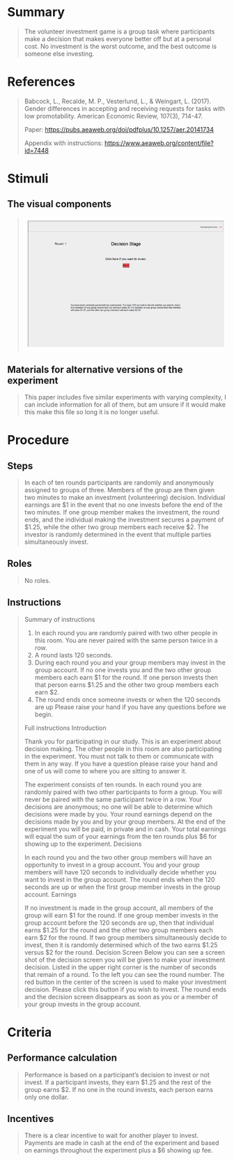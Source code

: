 # Summary
> The volunteer investment game is a group task where participants make a decision that makes everyone better off but at a personal cost. No investment is the worst outcome, and the best outcome is someone else investing. 

# References
> Babcock, L., Recalde, M. P., Vesterlund, L., & Weingart, L. (2017). Gender differences in accepting and receiving requests for tasks with low promotability. American Economic Review, 107(3), 714-47.
>
>  Paper: https://pubs.aeaweb.org/doi/pdfplus/10.1257/aer.20141734
> 
> Appendix with instructions: https://www.aeaweb.org/content/file?id=7448

# Stimuli
## The visual components
> ![Alt text](tasks/images/Volunteervisual.png)


## Materials for alternative versions of the experiment 
> This paper includes five similar experiments with varying complexity, I can include information for all of them, but am unsure if it would make this make this file so long it is no longer useful.

# Procedure
## Steps
> In each of ten rounds participants are randomly and anonymously assigned to groups of three. Members of the group are then given two minutes to make an investment (volunteering) decision. Individual earnings are $1 in the event that no one invests before the end of the two minutes. If one group member makes the investment, the round ends, and the individual making the investment secures a payment of $1.25, while the other two group members each receive $2. The investor is randomly determined in the event that multiple parties simultaneously invest.


## Roles 
> No roles.

## Instructions
>Summary of instructions
> 1. In each round you are randomly paired with two other people in this room. You are never paired with the same person twice in a row.
>2. A round lasts 120 seconds.
>3. During each round you and your group members may invest in the group account. If no one invests you and the two other group members each earn $1 for the round. If one person invests then that
person earns $1.25 and the other two group members each earn $2.
>4. The round ends once someone invests or when the 120 seconds are up
Please raise your hand if you have any questions before we begin.
>
>Full instructions
>Introduction
>
>Thank you for participating in our study. This is an experiment about decision making. The other people in this room are also participating in the experiment. You must not talk to them or communicate with them in any way. If you have a question please raise your hand and one of us will come to where you are sitting to answer it.
>
>The experiment consists of ten rounds. In each round you are randomly paired with two other participants to form a group. You will never be paired with the same participant twice in a row. Your decisions are anonymous; no one will be able to determine which decisions were made by you. Your round earnings depend on the decisions made by you and by your group members. At the end of the experiment you will be paid, in private and in cash. Your total earnings will equal the sum of your earnings from the ten rounds plus $6 for showing up to the experiment.
Decisions
>
>In each round you and the two other group members will have an opportunity to invest in a group account. You and your group members will have 120 seconds to individually decide whether you want to invest in the group account. The round ends when the 120 seconds are up or when the first group member invests in the group account.
Earnings
>
>If no investment is made in the group account, all members of the group will earn $1 for the round. If one group member invests in the group account before the 120 seconds are up, then that individual earns $1.25 for the round and the other two group members each earn $2 for the round. If two group members simultaneously decide to invest, then it is randomly determined which of the two earns $1.25 versus $2 for the round.
Decision Screen
>Below you can see a screen shot of the decision screen you will be given to make your investment decision. Listed in the upper right corner is the number of seconds that remain of a round. To the left you can see the round number. The red button in the center of the screen is used to make your investment decision. Please click this button if you wish to invest. The round ends and the decision screen disappears as soon as you or a member of your group invests in the group account.


# Criteria
## Performance calculation
> Performance is based on a participant’s decision to invest or not invest. If a participant invests, they earn $1.25 and the rest of the group earns $2. If no one in the round invests, each person earns only one dollar. 


## Incentives
> There is a clear incentive to wait for another player to invest. Payments are made in cash at the end of the experiment and based on earnings throughout the experiment plus a $6 showing up fee.
